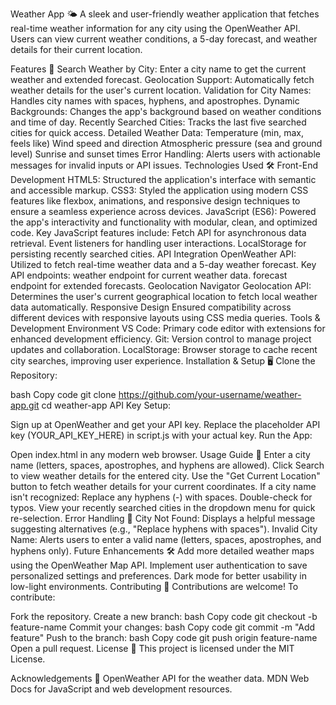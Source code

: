 Weather App 🌤️
A sleek and user-friendly weather application that fetches real-time weather information for any city using the OpenWeather API. Users can view current weather conditions, a 5-day forecast, and weather details for their current location.

Features 🚀
Search Weather by City: Enter a city name to get the current weather and extended forecast.
Geolocation Support: Automatically fetch weather details for the user's current location.
Validation for City Names: Handles city names with spaces, hyphens, and apostrophes.
Dynamic Backgrounds: Changes the app's background based on weather conditions and time of day.
Recently Searched Cities: Tracks the last five searched cities for quick access.
Detailed Weather Data:
Temperature (min, max, feels like)
Wind speed and direction
Atmospheric pressure (sea and ground level)
Sunrise and sunset times
Error Handling: Alerts users with actionable messages for invalid inputs or API issues.
Technologies Used 🛠️
Front-End Development
HTML5: Structured the application's interface with semantic and accessible markup.
CSS3: Styled the application using modern CSS features like flexbox, animations, and responsive design techniques to ensure a seamless experience across devices.
JavaScript (ES6): Powered the app's interactivity and functionality with modular, clean, and optimized code. Key JavaScript features include:
Fetch API for asynchronous data retrieval.
Event listeners for handling user interactions.
LocalStorage for persisting recently searched cities.
API Integration
OpenWeather API: Utilized to fetch real-time weather data and a 5-day weather forecast. Key API endpoints:
weather endpoint for current weather data.
forecast endpoint for extended forecasts.
Geolocation
Navigator Geolocation API: Determines the user's current geographical location to fetch local weather data automatically.
Responsive Design
Ensured compatibility across different devices with responsive layouts using CSS media queries.
Tools & Development Environment
VS Code: Primary code editor with extensions for enhanced development efficiency.
Git: Version control to manage project updates and collaboration.
LocalStorage: Browser storage to cache recent city searches, improving user experience.
Installation & Setup 🖥️
Clone the Repository:

bash
Copy code
git clone https://github.com/your-username/weather-app.git
cd weather-app
API Key Setup:

Sign up at OpenWeather and get your API key.
Replace the placeholder API key (YOUR_API_KEY_HERE) in script.js with your actual key.
Run the App:

Open index.html in any modern web browser.
Usage Guide 📖
Enter a city name (letters, spaces, apostrophes, and hyphens are allowed).
Click Search to view weather details for the entered city.
Use the "Get Current Location" button to fetch weather details for your current coordinates.
If a city name isn't recognized:
Replace any hyphens (-) with spaces.
Double-check for typos.
View your recently searched cities in the dropdown menu for quick re-selection.
Error Handling 🔧
City Not Found: Displays a helpful message suggesting alternatives (e.g., "Replace hyphens with spaces").
Invalid City Name: Alerts users to enter a valid name (letters, spaces, apostrophes, and hyphens only).
Future Enhancements 🛠️
Add more detailed weather maps using the OpenWeather Map API.
Implement user authentication to save personalized settings and preferences.
Dark mode for better usability in low-light environments.
Contributing 🤝
Contributions are welcome! To contribute:

Fork the repository.
Create a new branch:
bash
Copy code
git checkout -b feature-name
Commit your changes:
bash
Copy code
git commit -m "Add feature"
Push to the branch:
bash
Copy code
git push origin feature-name
Open a pull request.
License 📜
This project is licensed under the MIT License.

Acknowledgements 🙌
OpenWeather API for the weather data.
MDN Web Docs for JavaScript and web development resources.